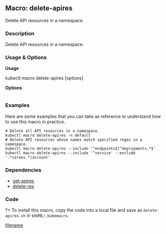 ## Macro: delete-apires

Delete API resources in a namespace.

<!-- tabs:start -->

### **Description**


Delete API resources in a namespace.



### **Usage & Options**

**Usage**

kubectl macro delete-apires [options]

**Options**

```

```

### **Examples**

Here are some examples that you can take as reference to understand how to use this macro in practice.
```shell
# Delete all API resources in a namespace.
kubectl macro delete-apires -n default
# Delete API resources whose names match specified regex in a namespace.
kubectl macro delete-apires --include '^endpoints$|^deployments.*$'
kubectl macro delete-apires --include '^service' --exclude '.*coreos.*|account'

```

### **Dependencies**

* [get-apires](docs/get-apires.md)
* [delete-res](docs/delete-res.md)

### **Code**

?> To install this macro, copy the code into a local file and save as `delete-apires.sh` in `$HOME/.kubemacro`.

[filename](../bin/delete-apires.sh ':include :type=code shell')

<!-- tabs:end -->
